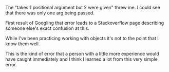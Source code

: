 The "takes 1 positional argument but 2 were given" threw me. I could see that
there was only one arg being passed.

First result of Googling that error leads to a Stackoverflow page describing
someone else's exact confusion at this.

While I've been practicing working with objects it's not to the point that I 
know them well.

This is the kind of error that a person with a little more experience would
have caught immediately and I think I learned a lot from this very simple error.